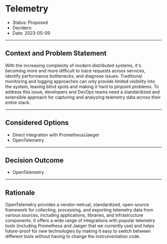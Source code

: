 # Telemetry

* Status: Proposed
* Deciders: 
* Date: 2023-05-09

---

## Context and Problem Statement

With the increasing complexity of modern distributed systems, it's becoming more and more difficult to trace requests across services, identify performance bottlenecks, and diagnose issues. Traditional monitoring and logging approaches can only provide limited visibility into the system, leaving blind spots and making it hard to pinpoint problems. To address this issue, developers and DevOps teams need a standardized and extensible approach for capturing and analyzing telemetry data across their entire stack.

---

## Considered Options

* Direct integration with Prometheus/Jaeger
* OpenTelemetry

---

## Decision Outcome

* OpenTelemetry

---

## Rationale

OpenTelemetry provides a vendor-netrual, standardized, open-source framework for collecting, processing, and exporting telemetry data from various sources, including applications, libraries, and infrastructure components. It offers a wide range of integrations with popular telemetry tools (including Prometheus and Jaeger that we currently use) and helps future-proof for new technologies by making it easy to switch between different tools without having to change the instrumentation code.

